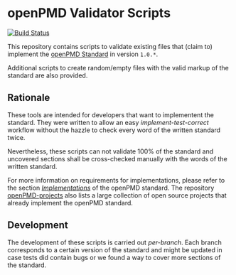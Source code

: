 openPMD Validator Scripts
=========================

[![Build Status](https://travis-ci.org/openPMD/openPMD-validator.svg?branch=1.0.0)](https://travis-ci.org/openPMD/openPMD-validator)

This repository contains scripts to validate existing files that (claim to)
implement the [openPMD Standard](https://github.com/openPMD/openPMD-standard)
in version `1.0.*`.

Additional scripts to create random/empty files with the valid markup of the
standard are also provided.


Rationale
---------

These tools are intended for developers that want to implementent the standard.
They were written to allow an easy *implement-test-correct* workflow without
the hazzle to check every word of the written standard twice.

Nevertheless, these scripts can not validate 100% of the standard and uncovered
sections shall be cross-checked manually with the words of the written
standard.

For more information on requirements for implementations, please refer to the
section
[*Implementations*](https://github.com/openPMD/openPMD-standard/blob/1.0.0/STANDARD.md#implementations)
of the openPMD standard. The repository
  [openPMD-projects](https://github.com/openPMD/openPMD-projects)
also lists a large collection of open source projects that already implement
the openPMD standard.


Development
-----------

The development of these scripts is carried out *per-branch*.
Each branch corresponds to a certain version of the standard and might
be updated in case tests did contain bugs or we found a way to cover more
sections of the standard.
